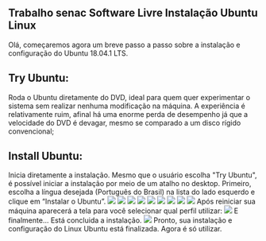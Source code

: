 ## Trabalho senac Software Livre Instalação Ubuntu Linux
Olá, começaremos agora um breve passo a passo sobre a instalação e configuração do Ubuntu 18.04.1 LTS.

## Try Ubuntu: 
  Roda o Ubuntu diretamente do DVD, ideal para quem quer experimentar o sistema sem realizar nenhuma modificação na máquina. A experiência é relativamente ruim, afinal há uma enorme perda de desempenho já que a velocidade do DVD é devagar, mesmo se comparado a um disco rígido convencional;
## Install Ubuntu: 
  Inicia diretamente a instalação. Mesmo que o usuário escolha "Try Ubuntu", é possível iniciar a instalação por meio de um atalho no desktop.
Primeiro, escolha a língua desejada (Português do Brasil) na lista do lado esquerdo e clique em “Instalar o Ubuntu”.
<img src="Capturaa1.JPG">
<img src="Captura2.JPG">
<img src="Capturar3.JPG">
<img src="Capturar4.JPG">
<img src="Capturar5.JPG">
<img src="Capturar6.JPG">
<img src="Capturar7.JPG">
<img src="Capturar8.JPG">
<img src="Capturar9.JPG">
Após reiniciar sua máquina aparecerá a tela para você selecionar qual perfil utilizar:
<img src="Capturar10.JPG">
E finalmente... Está concluida a instalação.
<img src="Capturar11.JPG">
Pronto, sua instalação e configuração do Linux Ubuntu está finalizada. Agora é só utilizar.
